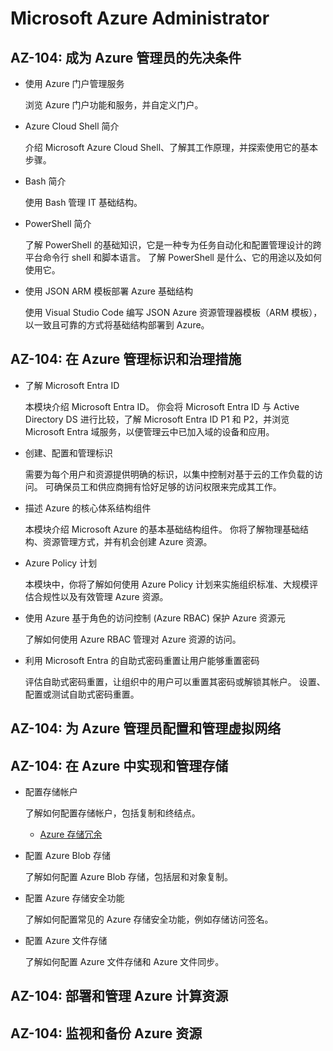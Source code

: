 # Microsoft Azure Administrator

## AZ-104: 成为 Azure 管理员的先决条件

-   使用 Azure 门户管理服务

    浏览 Azure 门户功能和服务，并自定义门户。

-   Azure Cloud Shell 简介

    介绍 Microsoft Azure Cloud Shell、了解其工作原理，并探索使用它的基本步骤。

-   Bash 简介

    使用 Bash 管理 IT 基础结构。

-   PowerShell 简介

    了解 PowerShell 的基础知识，它是一种专为任务自动化和配置管理设计的跨平台命令行 shell 和脚本语言。 了解 PowerShell 是什么、它的用途以及如何使用它。

-   使用 JSON ARM 模板部署 Azure 基础结构

    使用 Visual Studio Code 编写 JSON Azure 资源管理器模板（ARM 模板），以一致且可靠的方式将基础结构部署到 Azure。

## AZ-104: 在 Azure 管理标识和治理措施

-   了解 Microsoft Entra ID

    本模块介绍 Microsoft Entra ID。 你会将 Microsoft Entra ID 与 Active Directory DS 进行比较，了解 Microsoft Entra ID P1 和 P2，并浏览 Microsoft Entra 域服务，以便管理云中已加入域的设备和应用。

-   创建、配置和管理标识

    需要为每个用户和资源提供明确的标识，以集中控制对基于云的工作负载的访问。 可确保员工和供应商拥有恰好足够的访问权限来完成其工作。

-   描述 Azure 的核心体系结构组件

    本模块介绍 Microsoft Azure 的基本基础结构组件。 你将了解物理基础结构、资源管理方式，并有机会创建 Azure 资源。

-   Azure Policy 计划

    本模块中，你将了解如何使用 Azure Policy 计划来实施组织标准、大规模评估合规性以及有效管理 Azure 资源。

-   使用 Azure 基于角色的访问控制 (Azure RBAC) 保护 Azure 资源元

    了解如何使用 Azure RBAC 管理对 Azure 资源的访问。

-   利用 Microsoft Entra 的自助式密码重置让用户能够重置密码

    评估自助式密码重置，让组织中的用户可以重置其密码或解锁其帐户。 设置、配置或测试自助式密码重置。

## AZ-104: 为 Azure 管理员配置和管理虚拟网络

## AZ-104: 在 Azure 中实现和管理存储

-   配置存储帐户

    了解如何配置存储帐户，包括复制和终结点。

    -   [Azure 存储冗余](https://learn.microsoft.com/azure/storage/common/storage-redundancy)

-   配置 Azure Blob 存储

    了解如何配置 Azure Blob 存储，包括层和对象复制。

-   配置 Azure 存储安全功能

    了解如何配置常见的 Azure 存储安全功能，例如存储访问签名。

-   配置 Azure 文件存储

    了解如何配置 Azure 文件存储和 Azure 文件同步。

## AZ-104: 部署和管理 Azure 计算资源

## AZ-104: 监视和备份 Azure 资源
